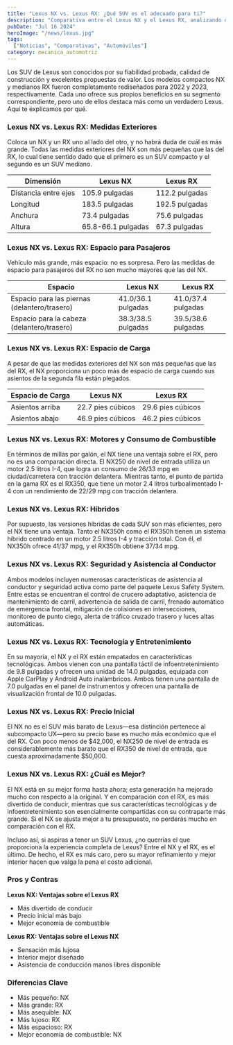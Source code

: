 ```yaml
---
title: "Lexus NX vs. Lexus RX: ¿Qué SUV es el adecuado para ti?"
description: "Comparativa entre el Lexus NX y el Lexus RX, analizando dimensiones, espacio, motores, consumo, seguridad y tecnología para ayudarte a decidir cuál es mejor para ti."
pubDate: "Jul 16 2024"
heroImage: "/news/lexus.jpg"
tags:
  ["Noticias", "Comparativas", "Automóviles"]
category: mecanica_automotriz
---
```


Los SUV de Lexus son conocidos por su fiabilidad probada, calidad de construcción y excelentes propuestas de valor. Los modelos compactos NX y medianos RX fueron completamente rediseñados para 2022 y 2023, respectivamente. Cada uno ofrece sus propios beneficios en su segmento correspondiente, pero uno de ellos destaca más como un verdadero Lexus. Aquí te explicamos por qué.

### Lexus NX vs. Lexus RX: Medidas Exteriores

Coloca un NX y un RX uno al lado del otro, y no habrá duda de cuál es más grande. Todas las medidas exteriores del NX son más pequeñas que las del RX, lo cual tiene sentido dado que el primero es un SUV compacto y el segundo es un SUV mediano.

| Dimensión | Lexus NX | Lexus RX |
|-----------|----------|----------|
| Distancia entre ejes | 105.9 pulgadas | 112.2 pulgadas |
| Longitud | 183.5 pulgadas | 192.5 pulgadas |
| Anchura | 73.4 pulgadas | 75.6 pulgadas |
| Altura | 65.8-66.1 pulgadas | 67.3 pulgadas |

### Lexus NX vs. Lexus RX: Espacio para Pasajeros

Vehículo más grande, más espacio: no es sorpresa. Pero las medidas de espacio para pasajeros del RX no son mucho mayores que las del NX.

| Espacio | Lexus NX | Lexus RX |
|---------|----------|----------|
| Espacio para las piernas (delantero/trasero) | 41.0/36.1 pulgadas | 41.0/37.4 pulgadas |
| Espacio para la cabeza (delantero/trasero) | 38.3/38.5 pulgadas | 39.5/38.6 pulgadas |

### Lexus NX vs. Lexus RX: Espacio de Carga

A pesar de que las medidas exteriores del NX son más pequeñas que las del RX, el NX proporciona un poco más de espacio de carga cuando sus asientos de la segunda fila están plegados.

| Espacio de Carga | Lexus NX | Lexus RX |
|------------------|----------|----------|
| Asientos arriba | 22.7 pies cúbicos | 29.6 pies cúbicos |
| Asientos abajo | 46.9 pies cúbicos | 46.2 pies cúbicos |

### Lexus NX vs. Lexus RX: Motores y Consumo de Combustible

En términos de millas por galón, el NX tiene una ventaja sobre el RX, pero no es una comparación directa. El NX250 de nivel de entrada utiliza un motor 2.5 litros I-4, que logra un consumo de 26/33 mpg en ciudad/carretera con tracción delantera. Mientras tanto, el punto de partida en la gama RX es el RX350, que tiene un motor 2.4 litros turboalimentado I-4 con un rendimiento de 22/29 mpg con tracción delantera.

### Lexus NX vs. Lexus RX: Híbridos

Por supuesto, las versiones híbridas de cada SUV son más eficientes, pero el NX tiene una ventaja. Tanto el NX350h como el RX350h tienen un sistema híbrido centrado en un motor 2.5 litros I-4 y tracción total. Con él, el NX350h ofrece 41/37 mpg, y el RX350h obtiene 37/34 mpg.

### Lexus NX vs. Lexus RX: Seguridad y Asistencia al Conductor

Ambos modelos incluyen numerosas características de asistencia al conductor y seguridad activa como parte del paquete Lexus Safety System. Entre estas se encuentran el control de crucero adaptativo, asistencia de mantenimiento de carril, advertencia de salida de carril, frenado automático de emergencia frontal, mitigación de colisiones en intersecciones, monitoreo de punto ciego, alerta de tráfico cruzado trasero y luces altas automáticas.

### Lexus NX vs. Lexus RX: Tecnología y Entretenimiento

En su mayoría, el NX y el RX están empatados en características tecnológicas. Ambos vienen con una pantalla táctil de infoentretenimiento de 9.8 pulgadas y ofrecen una unidad de 14.0 pulgadas, equipada con Apple CarPlay y Android Auto inalámbricos. Ambos tienen una pantalla de 7.0 pulgadas en el panel de instrumentos y ofrecen una pantalla de visualización frontal de 10.0 pulgadas.

### Lexus NX vs. Lexus RX: Precio Inicial

El NX no es el SUV más barato de Lexus—esa distinción pertenece al subcompacto UX—pero su precio base es mucho más económico que el del RX. Con poco menos de $42,000, el NX250 de nivel de entrada es considerablemente más barato que el RX350 de nivel de entrada, que cuesta aproximadamente $50,000.

### Lexus NX vs. Lexus RX: ¿Cuál es Mejor?

El NX está en su mejor forma hasta ahora; esta generación ha mejorado mucho con respecto a la original. Y en comparación con el RX, es más divertido de conducir, mientras que sus características tecnológicas y de infoentretenimiento son esencialmente compartidas con su contraparte más grande. Si el NX se ajusta mejor a tu presupuesto, no perderás mucho en comparación con el RX.

Incluso así, si aspiras a tener un SUV Lexus, ¿no querrías el que proporciona la experiencia completa de Lexus? Entre el NX y el RX, es el último. De hecho, el RX es más caro, pero su mayor refinamiento y mejor interior hacen que valga la pena el costo adicional.

### Pros y Contras

**Lexus NX: Ventajas sobre el Lexus RX**
- Más divertido de conducir
- Precio inicial más bajo
- Mejor economía de combustible

**Lexus RX: Ventajas sobre el Lexus NX**
- Sensación más lujosa
- Interior mejor diseñado
- Asistencia de conducción manos libres disponible

### Diferencias Clave
- Más pequeño: NX
- Más grande: RX
- Más asequible: NX
- Más lujoso: RX
- Más espacioso: RX
- Mejor economía de combustible: NX
